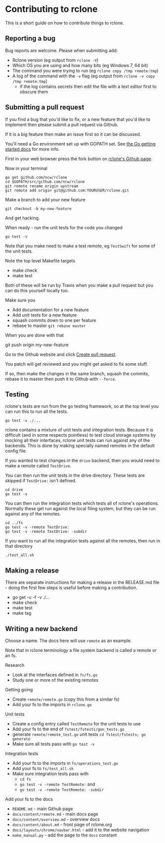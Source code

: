 # Contributing to rclone #

This is a short guide on how to contribute things to rclone.

## Reporting a bug ##

Bug reports are welcome.  Please when submitting add:

  * Rclone version (eg output from `rclone -V`)
  * Which OS you are using and how many bits (eg Windows 7, 64 bit)
  * The command you were trying to run (eg `rclone copy /tmp remote:tmp`)
  * A log of the command with the `-v` flag (eg output from `rclone -v copy /tmp remote:tmp`)
    * if the log contains secrets then edit the file with a text editor first to obscure them

## Submitting a pull request ##

If you find a bug that you'd like to fix, or a new feature that you'd
like to implement then please submit a pull request via Github.

If it is a big feature then make an issue first so it can be discussed.

You'll need a Go environment set up with GOPATH set.  See [the Go
getting started docs](https://golang.org/doc/install) for more info.

First in your web browser press the fork button on [rclone's Github
page](https://github.com/ncw/rclone).

Now in your terminal

    go get github.com/ncw/rclone
    cd $GOPATH/src/github.com/ncw/rclone
    git remote rename origin upstream
    git remote add origin git@github.com:YOURUSER/rclone.git

Make a branch to add your new feature

    git checkout -b my-new-feature

And get hacking.

When ready - run the unit tests for the code you changed

    go test -v

Note that you make need to make a test remote, eg `TestSwift` for some
of the unit tests.

Note the top level Makefile targets

  * make check
  * make test

Both of these will be run by Travis when you make a pull request but
you can do this yourself locally too.

Make sure you

  * Add documentation for a new feature
  * Add unit tests for a new feature
  * squash commits down to one per feature
  * rebase to master `git rebase master`

When you are done with that

  git push origin my-new-feature

Go to the Github website and click [Create pull
request](https://help.github.com/articles/creating-a-pull-request/).

You patch will get reviewed and you might get asked to fix some stuff.

If so, then make the changes in the same branch, squash the commits,
rebase it to master then push it to Github with `--force`.

## Testing ##

rclone's tests are run from the go testing framework, so at the top
level you can run this to run all the tests.

    go test -v ./...
    
rclone contains a mixture of unit tests and integration tests.
Because it is difficult (and in some respects pointless) to test cloud
storage systems by mocking all their interfaces, rclone unit tests can
run against any of the backends.  This is done by making specially
named remotes in the default config file.

If you wanted to test changes in the `drive` backend, then you would
need to make a remote called `TestDrive`.

You can then run the unit tests in the drive directory.  These tests
are skipped if `TestDrive:` isn't defined.

    cd drive
    go test -v

You can then run the integration tests which tests all of rclone's
operations.  Normally these get run against the local filing system,
but they can be run against any of the remotes.

    cd ../fs
    go test -v -remote TestDrive:
    go test -v -remote TestDrive: -subdir

If you want to run all the integration tests against all the remotes,
then run in that directory

    ./test_all.sh

## Making a release ##

There are separate instructions for making a release in the RELEASE.md
file - doing the first few steps is useful before making a
contribution.

  * go get -u -f -v ./...
  * make check
  * make test
  * make tag

## Writing a new backend ##

Choose a name.  The docs here will use `remote` as an example.

Note that in rclone terminology a file system backend is called a
remote or an fs.

Research

  * Look at the interfaces defined in `fs/fs.go`
  * Study one or more of the existing remotes

Getting going

  * Create `remote/remote.go` (copy this from a similar fs)
  * Add your fs to the imports in `rclone.go`

Unit tests

  * Create a config entry called `TestRemote` for the unit tests to use
  * Add your fs to the end of `fstest/fstests/gen_tests.go`
  * generate `remote/remote_test.go` unit tests `cd fstest/fstests; go generate`
  * Make sure all tests pass with `go test -v`

Integration tests

  * Add your fs to the imports in `fs/operations_test.go`
  * Add your fs to `fs/test_all.sh`
  * Make sure integration tests pass with
      * `cd fs`
      * `go test -v -remote TestRemote:` and
      * `go test -v -remote TestRemote: -subdir`

Add your fs to the docs

  * `README.md` - main Github page
  * `docs/content/remote.md` - main docs page
  * `docs/content/overview.md` - overview docs
  * `docs/content/about.md` - front page of rclone.org
  * `docs/layouts/chrome/navbar.html` - add it to the website navigation
  * `make_manual.py` - add the page to the `docs` constant
